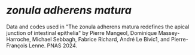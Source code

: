 # *zonula adherens matura*
Data and codes used in "The zonula adherens matura redefines the apical junction of intestinal 
epithelia" by Pierre Mangeol, Dominique Massey-Harroche, Michael Sebbagh, Fabrice Richard, André Le Bivic1, and Pierre-François Lenne.
PNAS 2024.
